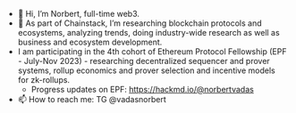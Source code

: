 - 👋 Hi, I’m Norbert, full-time web3.
- 🌱 As part of Chainstack, I’m researching blockchain protocols and ecosystems, analyzing trends, doing industry-wide research as well as business and ecosystem development.
- I am participating in the 4th cohort of Ethereum Protocol Fellowship (EPF - July-Nov 2023) - researching decentralized sequencer and prover systems, rollup economics and prover selection and incentive models for zk-rollups.
    - Progress updates on EPF: https://hackmd.io/@norbertvadas
- 📫 How to reach me: TG @vadasnorbert 
